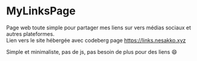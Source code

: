 # MyLinksPage

Page web toute simple pour partager mes liens sur vers médias sociaux et autres plateformes.  
Lien vers le site hébergée avec codeberg page https://links.nesakko.xyz

Simple et minimaliste, pas de js, pas besoin de plus pour des liens 😄